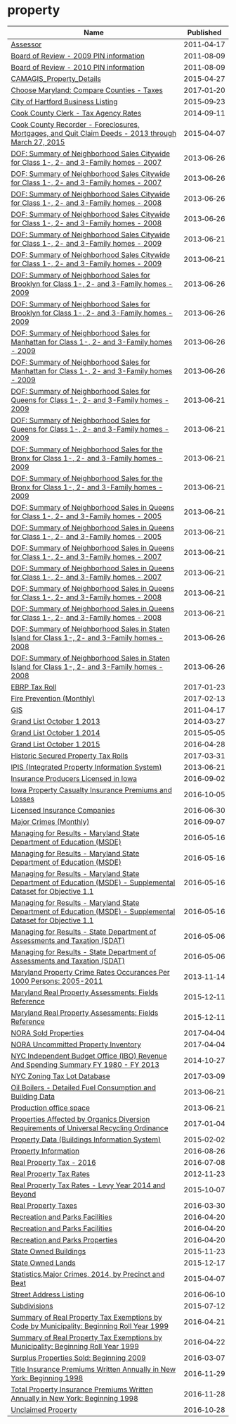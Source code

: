 # property

Name | Published
---- | ---------
[Assessor](../datasets/d665-vvmd.md) | 2011&#x2011;04&#x2011;17
[Board of Review - 2009 PIN information](../datasets/excn-ffg4.md) | 2011&#x2011;08&#x2011;09
[Board of Review - 2010 PIN information](../datasets/ex8q-9kx6.md) | 2011&#x2011;08&#x2011;09
[CAMAGIS_Property_Details](../datasets/uepu-9ktm.md) | 2015&#x2011;04&#x2011;27
[Choose Maryland: Compare Counties - Taxes](../datasets/9rx9-sduc.md) | 2017&#x2011;01&#x2011;20
[City of Hartford Business Listing](../datasets/4akt-7p7i.md) | 2015&#x2011;09&#x2011;23
[Cook County Clerk - Tax Agency Rates](../datasets/9sgn-ibhu.md) | 2014&#x2011;09&#x2011;11
[Cook County Recorder - Foreclosures, Mortgages, and Quit Claim Deeds - 2013 through March 27, 2015](../datasets/4f2q-h3b7.md) | 2015&#x2011;04&#x2011;07
[DOF: Summary of Neighborhood Sales Citywide for Class 1-, 2- and 3-Family homes - 2007](../datasets/hdu7-ujt4.md) | 2013&#x2011;06&#x2011;26
[DOF: Summary of Neighborhood Sales Citywide for Class 1-, 2- and 3-Family homes - 2007](../datasets/hdu7-ujt4.md) | 2013&#x2011;06&#x2011;26
[DOF: Summary of Neighborhood Sales Citywide for Class 1-, 2- and 3-Family homes - 2008](../datasets/ugc2-6t2g.md) | 2013&#x2011;06&#x2011;26
[DOF: Summary of Neighborhood Sales Citywide for Class 1-, 2- and 3-Family homes - 2008](../datasets/ugc2-6t2g.md) | 2013&#x2011;06&#x2011;26
[DOF: Summary of Neighborhood Sales Citywide for Class 1-, 2- and 3-Family homes - 2009](../datasets/5ps9-yuef.md) | 2013&#x2011;06&#x2011;21
[DOF: Summary of Neighborhood Sales Citywide for Class 1-, 2- and 3-Family homes - 2009](../datasets/5ps9-yuef.md) | 2013&#x2011;06&#x2011;21
[DOF: Summary of Neighborhood Sales for Brooklyn for Class 1-, 2- and 3-Family homes - 2009](../datasets/nbun-a9vi.md) | 2013&#x2011;06&#x2011;26
[DOF: Summary of Neighborhood Sales for Brooklyn for Class 1-, 2- and 3-Family homes - 2009](../datasets/nbun-a9vi.md) | 2013&#x2011;06&#x2011;26
[DOF: Summary of Neighborhood Sales for Manhattan for Class 1-, 2- and 3-Family homes - 2009](../datasets/5yay-3jd5.md) | 2013&#x2011;06&#x2011;26
[DOF: Summary of Neighborhood Sales for Manhattan for Class 1-, 2- and 3-Family homes - 2009](../datasets/5yay-3jd5.md) | 2013&#x2011;06&#x2011;26
[DOF: Summary of Neighborhood Sales for Queens for Class 1-, 2- and 3-Family homes - 2009](../datasets/948r-3ads.md) | 2013&#x2011;06&#x2011;21
[DOF: Summary of Neighborhood Sales for Queens for Class 1-, 2- and 3-Family homes - 2009](../datasets/948r-3ads.md) | 2013&#x2011;06&#x2011;21
[DOF: Summary of Neighborhood Sales for the Bronx for Class 1-, 2- and 3-Family homes - 2009](../datasets/w4v6-3sdt.md) | 2013&#x2011;06&#x2011;21
[DOF: Summary of Neighborhood Sales for the Bronx for Class 1-, 2- and 3-Family homes - 2009](../datasets/w4v6-3sdt.md) | 2013&#x2011;06&#x2011;21
[DOF: Summary of Neighborhood Sales in Queens for Class 1-, 2- and 3-Family homes - 2005](../datasets/7fnf-kyf4.md) | 2013&#x2011;06&#x2011;21
[DOF: Summary of Neighborhood Sales in Queens for Class 1-, 2- and 3-Family homes - 2005](../datasets/7fnf-kyf4.md) | 2013&#x2011;06&#x2011;21
[DOF: Summary of Neighborhood Sales in Queens for Class 1-, 2- and 3-Family homes - 2007](../datasets/hcv4-fhfs.md) | 2013&#x2011;06&#x2011;21
[DOF: Summary of Neighborhood Sales in Queens for Class 1-, 2- and 3-Family homes - 2007](../datasets/hcv4-fhfs.md) | 2013&#x2011;06&#x2011;21
[DOF: Summary of Neighborhood Sales in Queens for Class 1-, 2- and 3-Family homes - 2008](../datasets/aa5u-mys6.md) | 2013&#x2011;06&#x2011;21
[DOF: Summary of Neighborhood Sales in Queens for Class 1-, 2- and 3-Family homes - 2008](../datasets/aa5u-mys6.md) | 2013&#x2011;06&#x2011;21
[DOF: Summary of Neighborhood Sales in Staten Island for Class 1-, 2- and 3-Family homes - 2008](../datasets/rp8m-vm93.md) | 2013&#x2011;06&#x2011;26
[DOF: Summary of Neighborhood Sales in Staten Island for Class 1-, 2- and 3-Family homes - 2008](../datasets/rp8m-vm93.md) | 2013&#x2011;06&#x2011;26
[EBRP Tax Roll](../datasets/myfc-nh6n.md) | 2017&#x2011;01&#x2011;23
[Fire Prevention (Monthly)](../datasets/88xq-e4s6.md) | 2017&#x2011;02&#x2011;13
[GIS](../datasets/z5nu-zs2r.md) | 2011&#x2011;04&#x2011;17
[Grand List October 1 2013](../datasets/5er3-ksug.md) | 2014&#x2011;03&#x2011;27
[Grand List October 1 2014](../datasets/xzry-nrt6.md) | 2015&#x2011;05&#x2011;05
[Grand List October 1 2015](../datasets/rc64-nptr.md) | 2016&#x2011;04&#x2011;28
[Historic Secured Property Tax Rolls](../datasets/wv5m-vpq2.md) | 2017&#x2011;03&#x2011;31
[IPIS (Integrated Property Information System)](../datasets/n5mv-nfpy.md) | 2013&#x2011;06&#x2011;21
[Insurance Producers Licensed in Iowa](../datasets/n4cc-vqyk.md) | 2016&#x2011;09&#x2011;02
[Iowa Property Casualty Insurance Premiums and Losses](../datasets/inub-pueg.md) | 2016&#x2011;10&#x2011;05
[Licensed Insurance Companies](../datasets/tzrk-47xh.md) | 2016&#x2011;06&#x2011;30
[Major Crimes (Monthly)](../datasets/8xyg-kbzy.md) | 2016&#x2011;09&#x2011;07
[Managing for Results - Maryland State Department of Education (MSDE)](../datasets/hqge-qgw8.md) | 2016&#x2011;05&#x2011;16
[Managing for Results - Maryland State Department of Education (MSDE)](../datasets/hqge-qgw8.md) | 2016&#x2011;05&#x2011;16
[Managing for Results - Maryland State Department of Education (MSDE) - Supplemental Dataset for Objective 1.1](../datasets/iadb-36pt.md) | 2016&#x2011;05&#x2011;16
[Managing for Results - Maryland State Department of Education (MSDE) - Supplemental Dataset for Objective 1.1](../datasets/iadb-36pt.md) | 2016&#x2011;05&#x2011;16
[Managing for Results - State Department of Assessments and Taxation (SDAT)](../datasets/j85n-nmtq.md) | 2016&#x2011;05&#x2011;06
[Managing for Results - State Department of Assessments and Taxation (SDAT)](../datasets/j85n-nmtq.md) | 2016&#x2011;05&#x2011;06
[Maryland Property Crime Rates Occurances Per 1000 Persons: 2005-2011](../datasets/7ks4-3r3s.md) | 2013&#x2011;11&#x2011;14
[Maryland Real Property Assessments: Fields Reference](../datasets/w8th-47fz.md) | 2015&#x2011;12&#x2011;11
[Maryland Real Property Assessments: Fields Reference](../datasets/w8th-47fz.md) | 2015&#x2011;12&#x2011;11
[NORA Sold Properties](../datasets/hpm5-48nj.md) | 2017&#x2011;04&#x2011;04
[NORA Uncommitted Property Inventory](../datasets/5ktx-e9wc.md) | 2017&#x2011;04&#x2011;04
[NYC Independent Budget Office (IBO) Revenue And Spending Summary FY 1980 - FY 2013](../datasets/7zhs-43jt.md) | 2014&#x2011;10&#x2011;27
[NYC Zoning Tax Lot Database](../datasets/fdkv-4t4z.md) | 2017&#x2011;03&#x2011;09
[Oil Boilers - Detailed Fuel Consumption and Building Data](../datasets/jfzu-yy6n.md) | 2013&#x2011;06&#x2011;21
[Production office space](../datasets/bvna-6j7v.md) | 2013&#x2011;06&#x2011;21
[Properties Affected by Organics Diversion Requirements of Universal Recycling Ordinance](../datasets/a3pf-9u7n.md) | 2017&#x2011;01&#x2011;04
[Property Data (Buildings Information System)](../datasets/e98g-f8hy.md) | 2015&#x2011;02&#x2011;02
[Property Information](../datasets/re5c-hrw9.md) | 2016&#x2011;08&#x2011;26
[Real Property Tax - 2016](../datasets/uvy4-94zr.md) | 2016&#x2011;07&#x2011;08
[Real Property Tax Rates](../datasets/es5m-4wf9.md) | 2012&#x2011;11&#x2011;23
[Real Property Tax Rates - Levy Year 2014 and Beyond](../datasets/mdtv-drkr.md) | 2015&#x2011;10&#x2011;07
[Real Property Taxes](../datasets/27w9-urtv.md) | 2016&#x2011;03&#x2011;30
[Recreation and Parks Facilities](../datasets/xvq2-rjrk.md) | 2016&#x2011;04&#x2011;20
[Recreation and Parks Facilities](../datasets/xvq2-rjrk.md) | 2016&#x2011;04&#x2011;20
[Recreation and Parks Properties](../datasets/strc-rdpj.md) | 2016&#x2011;04&#x2011;20
[State Owned Buildings](../datasets/r8ci-yhcn.md) | 2015&#x2011;11&#x2011;23
[State Owned Lands](../datasets/meyk-xprb.md) | 2015&#x2011;12&#x2011;17
[Statistics,Major Crimes, 2014, by Precinct and Beat](../datasets/88ys-gyb4.md) | 2015&#x2011;04&#x2011;07
[Street Address Listing](../datasets/6fyg-p3r9.md) | 2016&#x2011;06&#x2011;10
[Subdivisions](../datasets/px43-apna.md) | 2015&#x2011;07&#x2011;12
[Summary of Real Property Tax Exemptions by Code by Municipality: Beginning Roll Year 1999](../datasets/ykg4-r7ad.md) | 2016&#x2011;04&#x2011;21
[Summary of Real Property Tax Exemptions by Municipality: Beginning Roll Year 1999](../datasets/ffnx-ezem.md) | 2016&#x2011;04&#x2011;22
[Surplus Properties Sold: Beginning 2009](../datasets/869e-5zik.md) | 2016&#x2011;03&#x2011;07
[Title Insurance Premiums Written Annually in New York: Beginning 1998](../datasets/ixxq-mken.md) | 2016&#x2011;11&#x2011;29
[Total Property Insurance Premiums Written Annually in New York: Beginning 1998](../datasets/472d-zats.md) | 2016&#x2011;11&#x2011;28
[Unclaimed Property](../datasets/h3i4-5e5v.md) | 2016&#x2011;10&#x2011;28


